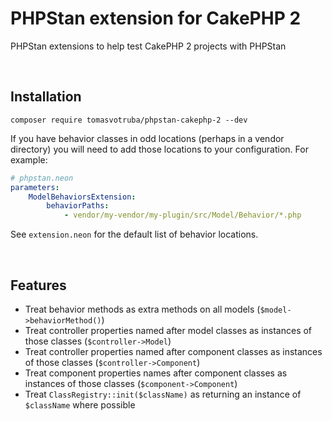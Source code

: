 # PHPStan extension for CakePHP 2

PHPStan extensions to help test CakePHP 2 projects with PHPStan

<br>

## Installation

```shell
composer require tomasvotruba/phpstan-cakephp-2 --dev
```

If you have behavior classes in odd locations (perhaps in a vendor directory) you will need to add those locations to
your configuration. For example:

```yaml
# phpstan.neon
parameters:
    ModelBehaviorsExtension:
        behaviorPaths:
            - vendor/my-vendor/my-plugin/src/Model/Behavior/*.php
```

See `extension.neon` for the default list of behavior locations.

<br>

## Features

* Treat behavior methods as extra methods on all models (`$model->behaviorMethod()`)
* Treat controller properties named after model classes as instances of those classes (`$controller->Model`)
* Treat controller properties named after component classes as instances of those classes (`$controller->Component`)
* Treat component properties names after component classes as instances of those classes (`$component->Component`)
* Treat `ClassRegistry::init($className)` as returning an instance of `$className` where possible
